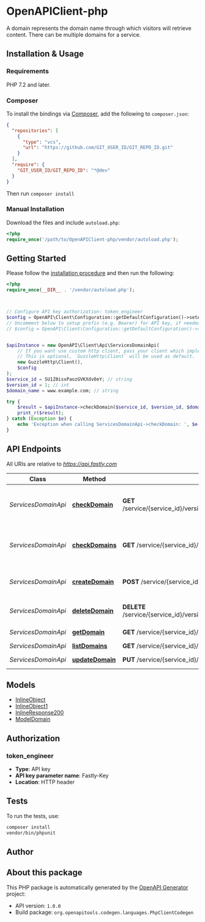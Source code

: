# OpenAPIClient-php

A domain represents the domain name through which visitors will retrieve content. There can be multiple domains for a service.


## Installation & Usage

### Requirements

PHP 7.2 and later.

### Composer

To install the bindings via [Composer](https://getcomposer.org/), add the following to `composer.json`:

```json
{
  "repositories": [
    {
      "type": "vcs",
      "url": "https://github.com/GIT_USER_ID/GIT_REPO_ID.git"
    }
  ],
  "require": {
    "GIT_USER_ID/GIT_REPO_ID": "*@dev"
  }
}
```

Then run `composer install`

### Manual Installation

Download the files and include `autoload.php`:

```php
<?php
require_once('/path/to/OpenAPIClient-php/vendor/autoload.php');
```

## Getting Started

Please follow the [installation procedure](#installation--usage) and then run the following:

```php
<?php
require_once(__DIR__ . '/vendor/autoload.php');



// Configure API key authorization: token_engineer
$config = OpenAPI\Client\Configuration::getDefaultConfiguration()->setApiKey('Fastly-Key', 'YOUR_API_KEY');
// Uncomment below to setup prefix (e.g. Bearer) for API key, if needed
// $config = OpenAPI\Client\Configuration::getDefaultConfiguration()->setApiKeyPrefix('Fastly-Key', 'Bearer');


$apiInstance = new OpenAPI\Client\Api\ServicesDomainApi(
    // If you want use custom http client, pass your client which implements `GuzzleHttp\ClientInterface`.
    // This is optional, `GuzzleHttp\Client` will be used as default.
    new GuzzleHttp\Client(),
    $config
);
$service_id = SU1Z0isxPaozGVKXdv0eY; // string
$version_id = 1; // int
$domain_name = www.example.com; // string

try {
    $result = $apiInstance->checkDomain($service_id, $version_id, $domain_name);
    print_r($result);
} catch (Exception $e) {
    echo 'Exception when calling ServicesDomainApi->checkDomain: ', $e->getMessage(), PHP_EOL;
}

```

## API Endpoints

All URIs are relative to *https://api.fastly.com*

Class | Method | HTTP request | Description
------------ | ------------- | ------------- | -------------
*ServicesDomainApi* | [**checkDomain**](docs/Api/ServicesDomainApi.md#checkdomain) | **GET** /service/{service_id}/version/{version_id}/domain/{domain_name}/check | Validate DNS configuration for a single domain on a service
*ServicesDomainApi* | [**checkDomains**](docs/Api/ServicesDomainApi.md#checkdomains) | **GET** /service/{service_id}/version/{version_id}/domain/check_all | Validate DNS configuration for all domains on a service
*ServicesDomainApi* | [**createDomain**](docs/Api/ServicesDomainApi.md#createdomain) | **POST** /service/{service_id}/version/{version_id}/domain | Add a domain name to a service
*ServicesDomainApi* | [**deleteDomain**](docs/Api/ServicesDomainApi.md#deletedomain) | **DELETE** /service/{service_id}/version/{version_id}/domain/{domain_name} | Remove a domain from a service
*ServicesDomainApi* | [**getDomain**](docs/Api/ServicesDomainApi.md#getdomain) | **GET** /service/{service_id}/version/{version_id}/domain/{domain_name} | Describe a domain
*ServicesDomainApi* | [**listDomains**](docs/Api/ServicesDomainApi.md#listdomains) | **GET** /service/{service_id}/version/{version_id}/domain | List domains
*ServicesDomainApi* | [**updateDomain**](docs/Api/ServicesDomainApi.md#updatedomain) | **PUT** /service/{service_id}/version/{version_id}/domain/{domain_name} | Update a domain

## Models

- [InlineObject](docs/Model/InlineObject.md)
- [InlineObject1](docs/Model/InlineObject1.md)
- [InlineResponse200](docs/Model/InlineResponse200.md)
- [ModelDomain](docs/Model/ModelDomain.md)

## Authorization

### token_engineer

- **Type**: API key
- **API key parameter name**: Fastly-Key
- **Location**: HTTP header


## Tests

To run the tests, use:

```bash
composer install
vendor/bin/phpunit
```

## Author



## About this package

This PHP package is automatically generated by the [OpenAPI Generator](https://openapi-generator.tech) project:

- API version: `1.0.0`
- Build package: `org.openapitools.codegen.languages.PhpClientCodegen`
